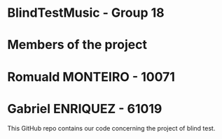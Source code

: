 # BlindTestMusic - Group 18

# Members of the project

# Romuald MONTEIRO - 10071
# Gabriel ENRIQUEZ - 61019

This GitHub repo contains our code concerning the project of blind test.

